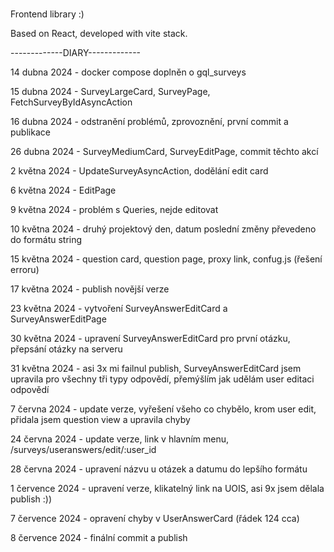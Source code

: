 # 

Frontend library :)

Based on React, developed with vite stack.

-------------DIARY-------------

14 dubna 2024 - docker compose doplněn o gql_surveys

15 dubna 2024 - SurveyLargeCard, SurveyPage, FetchSurveyByIdAsyncAction
       
16 dubna 2024 - odstranění problémů, zprovoznění, první commit a publikace

26 dubna 2024 - SurveyMediumCard, SurveyEditPage, commit těchto akcí

2 května 2024 - UpdateSurveyAsyncAction, dodělání edit card

6 května 2024 - EditPage

9 května 2024 - problém s Queries, nejde editovat

10 května 2024 - druhý projektový den, datum poslední změny převedeno do formátu string 

15 května 2024 - question card, question page, proxy link, confug.js (řešení erroru)

17 května 2024 - publish novější verze

23 května 2024 - vytvoření SurveyAnswerEditCard a SurveyAnswerEditPage

30 května 2024 - upravení SurveyAnswerEditCard pro první otázku, přepsání otázky na serveru

31 května 2024 - asi 3x mi failnul publish, SurveyAnswerEditCard jsem upravila pro všechny tři typy odpovědí, přemýšlím jak udělám user editaci odpovědí

7 června 2024 - update verze, vyřešení všeho co chybělo, krom user edit, přidala jsem question view a upravila chyby

24 června 2024 - update verze, link v hlavním menu, /surveys/useranswers/edit/:user_id

28 června 2024 - upravení názvu u otázek a datumu do lepšího formátu

1 července 2024 - upravení verze, klikatelný link na UOIS, asi 9x jsem dělala publish :))

7 července 2024 - opravení chyby v UserAnswerCard (řádek 124 cca)

8 července 2024 - finální commit a publish
